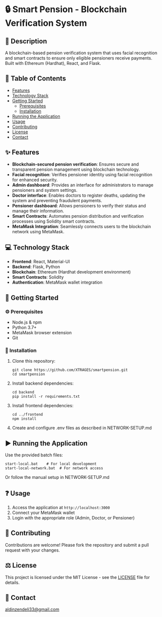 # :lock: Smart Pension - Blockchain Verification System

## :pencil: Description
A blockchain-based pension verification system that uses facial recognition and smart contracts to ensure only eligible pensioners receive payments. Built with Ethereum (Hardhat), React, and Flask.

## :bookmark_tabs: Table of Contents
- [Features](#features)
- [Technology Stack](#technology-stack)
- [Getting Started](#getting-started)
  - [Prerequisites](#prerequisites)
  - [Installation](#installation)
- [Running the Application](#running-the-application)
- [Usage](#usage)
- [Contributing](#contributing)
- [License](#license)
- [Contact](#contact)

## :sparkles: Features
- **Blockchain-secured pension verification**: Ensures secure and transparent pension management using blockchain technology.
- **Facial recognition**: Verifies pensioner identity using facial recognition for enhanced security.
- **Admin dashboard**: Provides an interface for administrators to manage pensioners and system settings.
- **Doctor interface**: Enables doctors to register deaths, updating the system and preventing fraudulent payments.
- **Pensioner dashboard**: Allows pensioners to verify their status and manage their information.
- **Smart Contracts**: Automates pension distribution and verification processes using Solidity smart contracts.
- **MetaMask Integration**: Seamlessly connects users to the blockchain network using MetaMask.

## :computer: Technology Stack
- **Frontend**: React, Material-UI
- **Backend**: Flask, Python
- **Blockchain**: Ethereum (Hardhat development environment)
- **Smart Contracts**: Solidity
- **Authentication**: MetaMask wallet integration

## :rocket: Getting Started

### :gear: Prerequisites
- Node.js & npm
- Python 3.7+
- MetaMask browser extension
- Git

### :wrench: Installation
1. Clone this repository:
   ```
   git clone https://github.com/XTRAGES/smartpension.git
   cd smartpension
   ```

2. Install backend dependencies:
   ```
   cd backend
   pip install -r requirements.txt
   ```

3. Install frontend dependencies:
   ```
   cd ../frontend
   npm install
   ```

4. Create and configure .env files as described in NETWORK-SETUP.md

## :arrow_forward: Running the Application

Use the provided batch files:
```
start-local.bat    # For local development
start-local-network.bat  # For network access
```

Or follow the manual setup in NETWORK-SETUP.md

## :question: Usage

1. Access the application at `http://localhost:3000`
2. Connect your MetaMask wallet
3. Login with the appropriate role (Admin, Doctor, or Pensioner)

## :handshake: Contributing
Contributions are welcome! Please fork the repository and submit a pull request with your changes.

## :balance_scale: License
This project is licensed under the MIT License - see the [LICENSE](LICENSE) file for details.

## :email: Contact
   aldinzendeli33@gmail.com
